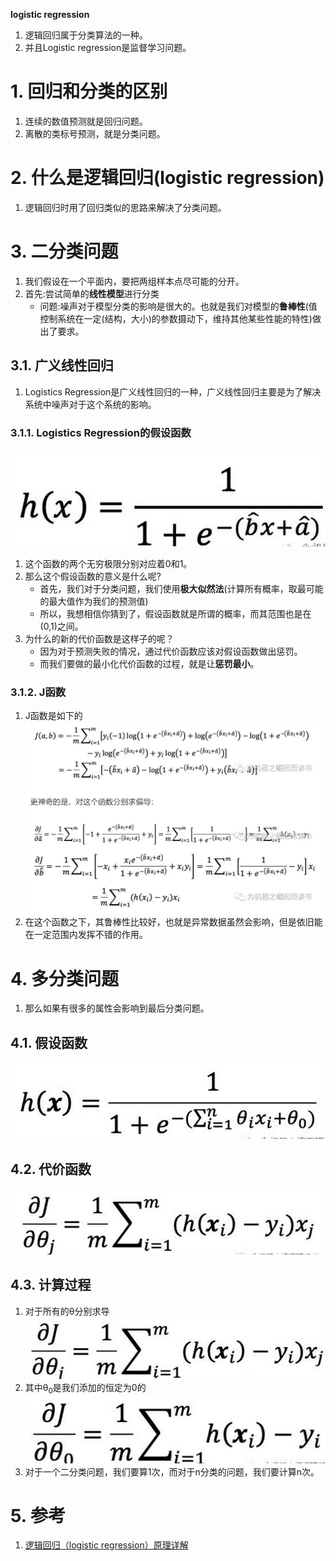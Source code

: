 **logistic regression**
1. 逻辑回归属于分类算法的一种。
2. 并且Logistic regression是监督学习问题。

# 1. 回归和分类的区别
1. 连续的数值预测就是回归问题。
2. 离散的类标号预测，就是分类问题。

# 2. 什么是逻辑回归(logistic regression)
1. 逻辑回归时用了回归类似的思路来解决了分类问题。

# 3. 二分类问题
1. 我们假设在一个平面内，要把两组样本点尽可能的分开。
2. 首先:尝试简单的**线性模型**进行分类
    + 问题:噪声对于模型分类的影响是很大的。也就是我们对模型的**鲁棒性**(值控制系统在一定(结构，大小)的参数摄动下，维持其他某些性能的特性)做出了要求。

## 3.1. 广义线性回归
1. Logistics Regression是广义线性回归的一种，广义线性回归主要是为了解决系统中噪声对于这个系统的影响。

### 3.1.1. Logistics Regression的假设函数
![](img\LR\1.png)
1. 这个函数的两个无穷极限分别对应着0和1。
2. 那么这个假设函数的意义是什么呢?
    + 首先，我们对于分类问题，我们使用**极大似然法**(计算所有概率，取最可能的最大值作为我们的预测值)
    + 所以，我想相信你猜到了，假设函数就是所谓的概率，而其范围也是在(0,1)之间。
3. 为什么的新的代价函数是这样子的呢？
    + 因为对于预测失败的情况，通过代价函数应该对假设函数做出惩罚。
    + 而我们要做的最小化代价函数的过程，就是让**惩罚最小**。

### 3.1.2. J函数
1. J函数是如下的
![](img\LR\2.png)
2. 在这个函数之下，其鲁棒性比较好，也就是异常数据虽然会影响，但是依旧能在一定范围内发挥不错的作用。

# 4. 多分类问题
1. 那么如果有很多的属性会影响到最后分类问题。

## 4.1. 假设函数
![](img\LR\3.png)

## 4.2. 代价函数
![](img\LR\4.png)

## 4.3. 计算过程
1. 对于所有的θ分别求导
![](img\LR\5.png)
2. 其中θ<sub>0</sub>是我们添加的恒定为0的
![](img\LR\6.png)
3. 对于一个二分类问题，我们要算1次，而对于n分类的问题，我们要计算n次。

# 5. 参考
1. <a href = "https://blog.csdn.net/guoziqing506/article/details/81328402">逻辑回归（logistic regression）原理详解</a>